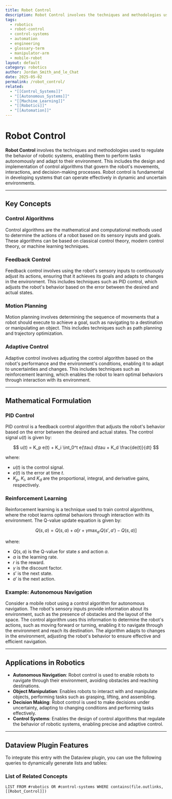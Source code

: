 ```yaml
---
title: Robot Control
description: Robot Control involves the techniques and methodologies used to regulate the behavior of robotic systems, enabling them to perform tasks autonomously and adapt to their environment.
tags:
  - robotics
  - robot-control
  - control-systems
  - automation
  - engineering
  - glossary-term
  - manipulator-arm
  - mobile-robot
layout: default
category: robotics
author: Jordan_Smith_and_le_Chat
date: 2025-05-02
permalink: /robot_control/
related:
  - "[[Control_Systems]]"
  - "[[Autonomous_Systems]]"
  - "[[Machine_Learning]]"
  - "[[Robotics]]"
  - "[[Automation]]"
---
```


# Robot Control

**Robot Control** involves the techniques and methodologies used to regulate the behavior of robotic systems, enabling them to perform tasks autonomously and adapt to their environment. This includes the design and implementation of control algorithms that govern the robot's movements, interactions, and decision-making processes. Robot control is fundamental in developing systems that can operate effectively in dynamic and uncertain environments.

---

## Key Concepts

### Control Algorithms

Control algorithms are the mathematical and computational methods used to determine the actions of a robot based on its sensory inputs and goals. These algorithms can be based on classical control theory, modern control theory, or machine learning techniques.

### Feedback Control

Feedback control involves using the robot's sensory inputs to continuously adjust its actions, ensuring that it achieves its goals and adapts to changes in the environment. This includes techniques such as PID control, which adjusts the robot's behavior based on the error between the desired and actual states.

### Motion Planning

Motion planning involves determining the sequence of movements that a robot should execute to achieve a goal, such as navigating to a destination or manipulating an object. This includes techniques such as path planning and trajectory optimization.

### Adaptive Control

Adaptive control involves adjusting the control algorithm based on the robot's performance and the environment's conditions, enabling it to adapt to uncertainties and changes. This includes techniques such as reinforcement learning, which enables the robot to learn optimal behaviors through interaction with its environment.

---

## Mathematical Formulation

### PID Control

PID control is a feedback control algorithm that adjusts the robot's behavior based on the error between the desired and actual states. The control signal $u(t)$ is given by:

$$
u(t) = K_p e(t) + K_i \int_0^t e(\tau) d\tau + K_d \frac{de(t)}{dt}
$$

where:
- $u(t)$ is the control signal.
- $e(t)$ is the error at time $t$.
- $K_p$, $K_i$, and $K_d$ are the proportional, integral, and derivative gains, respectively.

### Reinforcement Learning

Reinforcement learning is a technique used to train control algorithms, where the robot learns optimal behaviors through interaction with its environment. The Q-value update equation is given by:

$$
Q(s, a) = Q(s, a) + \alpha \left[ r + \gamma \max_{a'} Q(s', a') - Q(s, a) \right]
$$

where:
- $Q(s, a)$ is the Q-value for state $s$ and action $a$.
- $\alpha$ is the learning rate.
- $r$ is the reward.
- $\gamma$ is the discount factor.
- $s'$ is the next state.
- $a'$ is the next action.

### Example: Autonomous Navigation

Consider a mobile robot using a control algorithm for autonomous navigation. The robot's sensory inputs provide information about its environment, such as the presence of obstacles and the layout of the space. The control algorithm uses this information to determine the robot's actions, such as moving forward or turning, enabling it to navigate through the environment and reach its destination. The algorithm adapts to changes in the environment, adjusting the robot's behavior to ensure effective and efficient navigation.

---

## Applications in Robotics

- **Autonomous Navigation**: Robot control is used to enable robots to navigate through their environment, avoiding obstacles and reaching destinations.
- **Object Manipulation**: Enables robots to interact with and manipulate objects, performing tasks such as grasping, lifting, and assembling.
- **Decision Making**: Robot control is used to make decisions under uncertainty, adapting to changing conditions and performing tasks effectively.
- **Control Systems**: Enables the design of control algorithms that regulate the behavior of robotic systems, enabling precise and adaptive control.

---

## Dataview Plugin Features

To integrate this entry with the Dataview plugin, you can use the following queries to dynamically generate lists and tables:

### List of Related Concepts

```dataview
LIST FROM #robotics OR #control-systems WHERE contains(file.outlinks, [[Robot_Control]])
